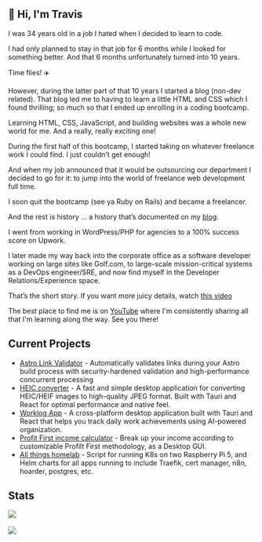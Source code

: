 ## 👋 Hi, I'm Travis

I was 34 years old in a job I hated when I decided to learn to code.

I had only planned to stay in that job for 6 months while I looked for something better. And that 6 months unfortunately turned into 10 years.

Time flies! ✈️

However, during the latter part of that 10 years I started a blog (non-dev related). That blog led me to having to learn a little HTML and CSS which I found thrilling; so much so that I ended up enrolling in a coding bootcamp.

Learning HTML, CSS, JavaScript, and building websites was a whole new world for me. And a really, really exciting one!

During the first half of this bootcamp, I started taking on whatever freelance work I could find. I just couldn’t get enough!

And when my job announced that it would be outsourcing our department I decided to go for it: to jump into the world of freelance web development full time.

I soon quit the bootcamp (see ya Ruby on Rails) and became a freelancer.

And the rest is history … a history that’s documented on my [blog](https://travis.media).

I went from working in WordPress/PHP for agencies to a 100% success score on Upwork. 

I later made my way back into the corporate office as a software developer working on large sites like Golf.com, to large-scale mission-critical systems as a DevOps engineer/SRE, and now find myself in the Developer Relations/Experience space.

That’s the short story. If you want more juicy details, watch [this video](https://youtu.be/UAgUmy7OMQs)

The best place to find me is on [YouTube](https://youtube.com/@TravisMedia) where I'm consistently sharing all that I'm learning along the way. See you there!

## Current Projects

- [Astro Link Validator](https://github.com/rodgtr1/astro-link-validator) - Automatically validates links during your Astro build process with security-hardened validation and high-performance concurrent processing
- [HEIC converter](https://github.com/rodgtr1/heic-to-jpg-converter) - A fast and simple desktop application for converting HEIC/HEIF images to high-quality JPEG format. Built with Tauri and React for optimal performance and native feel.
- [Worklog App](https://github.com/rodgtr1/worklog-app) - A cross-platform desktop application built with Tauri and React that helps you track daily work achievements using AI-powered organization.
- [Profit First income calculator](https://github.com/rodgtr1/profit-first-income-calculator-desktop) - Break up your income according to customizable Profilt First methodology, as a Desktop GUI.
- [All things homelab](https://github.com/rodgtr1/homelab) - Script for running K8s on two Raspberry Pi 5, and Helm charts for all apps running to include Traefik, cert manager, n8n, hoarder, postgres, etc.

## Stats

<a href="https://github.com/anuraghazra/github-readme-stats">
  <img align="center" src="https://github-readme-stats.vercel.app/api?username=rodgtr1&theme=ayu-mirage" />
</a>
<br />
<br />
<a href="https://github.com/anuraghazra/convoychat">
  <img align="center" src="https://github-readme-stats.vercel.app/api/top-langs/?username=rodgtr1&layout=compact&langs_count=8&theme=ayu-mirage" />
</a>

